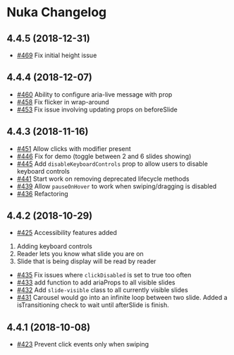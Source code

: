 # Nuka Changelog

## 4.4.5 (2018-12-31)

- [#469](https://github.com/FormidableLabs/nuka-carousel/pull/469) Fix initial height issue

## 4.4.4 (2018-12-07)

- [#460](https://github.com/FormidableLabs/nuka-carousel/pull/460) Ability to configure aria-live message with prop
- [#458](https://github.com/FormidableLabs/nuka-carousel/pull/458) Fix flicker in wrap-around
- [#453](https://github.com/FormidableLabs/nuka-carousel/pull/453) Fix issue involving updating props on beforeSlide

## 4.4.3 (2018-11-16)

- [#451](https://github.com/FormidableLabs/nuka-carousel/pull/451) Allow clicks with modifier present
- [#446](https://github.com/FormidableLabs/nuka-carousel/pull/446) Fix for demo (toggle between 2 and 6 slides showing)
- [#445](https://github.com/FormidableLabs/nuka-carousel/pull/445) Add `disableKeyboardControls` prop to allow users to disable keyboard controls
- [#441](https://github.com/FormidableLabs/nuka-carousel/pull/441) Start work on removing deprecated lifecycle methods
- [#439](https://github.com/FormidableLabs/nuka-carousel/pull/439) Allow `pauseOnHover` to work when swiping/dragging is disabled
- [#436](https://github.com/FormidableLabs/nuka-carousel/pull/436) Refactoring

## 4.4.2 (2018-10-29)

- [#425](https://github.com/FormidableLabs/nuka-carousel/pull/425) Accessibility features added

1. Adding keyboard controls
2. Reader lets you know what slide you are on
3. Slide that is being display will be read by reader

- [#435](https://github.com/FormidableLabs/nuka-carousel/pull/435) Fix issues where `clickDisabled` is set to true too often
- [#433](https://github.com/FormidableLabs/nuka-carousel/pull/433) add function to add ariaProps to all visible slides
- [#432](https://github.com/FormidableLabs/nuka-carousel/pull/432) Add `slide-visible` class to all currently visible slides
- [#431](https://github.com/FormidableLabs/nuka-carousel/pull/431) Carousel would go into an infinite loop between two slide. Added a isTransitioning check to wait until afterSlide is finish.

## 4.4.1 (2018-10-08)

- [#423](https://github.com/FormidableLabs/nuka-carousel/pull/423) Prevent click events only when swiping
